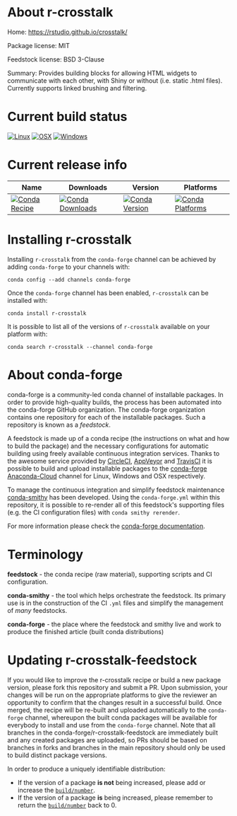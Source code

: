 About r-crosstalk
=================

Home: https://rstudio.github.io/crosstalk/

Package license: MIT

Feedstock license: BSD 3-Clause

Summary: Provides building blocks for allowing HTML widgets to communicate with each other, with Shiny or without (i.e. static .html files). Currently supports linked brushing and filtering.



Current build status
====================

[![Linux](https://img.shields.io/circleci/project/github/conda-forge/r-crosstalk-feedstock/master.svg?label=Linux)](https://circleci.com/gh/conda-forge/r-crosstalk-feedstock)
[![OSX](https://img.shields.io/travis/conda-forge/r-crosstalk-feedstock/master.svg?label=macOS)](https://travis-ci.org/conda-forge/r-crosstalk-feedstock)
[![Windows](https://img.shields.io/appveyor/ci/conda-forge/r-crosstalk-feedstock/master.svg?label=Windows)](https://ci.appveyor.com/project/conda-forge/r-crosstalk-feedstock/branch/master)

Current release info
====================

| Name | Downloads | Version | Platforms |
| --- | --- | --- | --- |
| [![Conda Recipe](https://img.shields.io/badge/recipe-r--crosstalk-green.svg)](https://anaconda.org/conda-forge/r-crosstalk) | [![Conda Downloads](https://img.shields.io/conda/dn/conda-forge/r-crosstalk.svg)](https://anaconda.org/conda-forge/r-crosstalk) | [![Conda Version](https://img.shields.io/conda/vn/conda-forge/r-crosstalk.svg)](https://anaconda.org/conda-forge/r-crosstalk) | [![Conda Platforms](https://img.shields.io/conda/pn/conda-forge/r-crosstalk.svg)](https://anaconda.org/conda-forge/r-crosstalk) |

Installing r-crosstalk
======================

Installing `r-crosstalk` from the `conda-forge` channel can be achieved by adding `conda-forge` to your channels with:

```
conda config --add channels conda-forge
```

Once the `conda-forge` channel has been enabled, `r-crosstalk` can be installed with:

```
conda install r-crosstalk
```

It is possible to list all of the versions of `r-crosstalk` available on your platform with:

```
conda search r-crosstalk --channel conda-forge
```


About conda-forge
=================

conda-forge is a community-led conda channel of installable packages.
In order to provide high-quality builds, the process has been automated into the
conda-forge GitHub organization. The conda-forge organization contains one repository
for each of the installable packages. Such a repository is known as a *feedstock*.

A feedstock is made up of a conda recipe (the instructions on what and how to build
the package) and the necessary configurations for automatic building using freely
available continuous integration services. Thanks to the awesome service provided by
[CircleCI](https://circleci.com/), [AppVeyor](https://www.appveyor.com/)
and [TravisCI](https://travis-ci.org/) it is possible to build and upload installable
packages to the [conda-forge](https://anaconda.org/conda-forge)
[Anaconda-Cloud](https://anaconda.org/) channel for Linux, Windows and OSX respectively.

To manage the continuous integration and simplify feedstock maintenance
[conda-smithy](https://github.com/conda-forge/conda-smithy) has been developed.
Using the ``conda-forge.yml`` within this repository, it is possible to re-render all of
this feedstock's supporting files (e.g. the CI configuration files) with ``conda smithy rerender``.

For more information please check the [conda-forge documentation](https://conda-forge.org/docs/).

Terminology
===========

**feedstock** - the conda recipe (raw material), supporting scripts and CI configuration.

**conda-smithy** - the tool which helps orchestrate the feedstock.
                   Its primary use is in the construction of the CI ``.yml`` files
                   and simplify the management of *many* feedstocks.

**conda-forge** - the place where the feedstock and smithy live and work to
                  produce the finished article (built conda distributions)


Updating r-crosstalk-feedstock
==============================

If you would like to improve the r-crosstalk recipe or build a new
package version, please fork this repository and submit a PR. Upon submission,
your changes will be run on the appropriate platforms to give the reviewer an
opportunity to confirm that the changes result in a successful build. Once
merged, the recipe will be re-built and uploaded automatically to the
`conda-forge` channel, whereupon the built conda packages will be available for
everybody to install and use from the `conda-forge` channel.
Note that all branches in the conda-forge/r-crosstalk-feedstock are
immediately built and any created packages are uploaded, so PRs should be based
on branches in forks and branches in the main repository should only be used to
build distinct package versions.

In order to produce a uniquely identifiable distribution:
 * If the version of a package **is not** being increased, please add or increase
   the [``build/number``](https://conda.io/docs/user-guide/tasks/build-packages/define-metadata.html#build-number-and-string).
 * If the version of a package **is** being increased, please remember to return
   the [``build/number``](https://conda.io/docs/user-guide/tasks/build-packages/define-metadata.html#build-number-and-string)
   back to 0.
